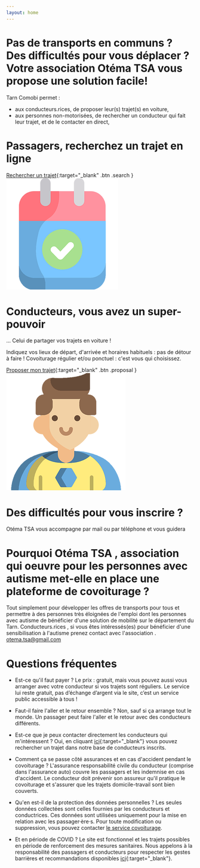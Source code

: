 ```yaml
---
layout: home
---
```

# Pas de transports en communs ? Des difficultés pour vous déplacer ? Votre association Otéma TSA vous propose une solution facile!  
 Tarn Comobi permet :
  - aux conducteurs.rices, de proposer leur(s) trajet(s) en voiture,
  - aux personnes non-motorisées, de rechercher un conducteur qui fait leur trajet, et de le contacter en direct,
   
# Passagers, recherchez un trajet en ligne

[Rechercher un trajet](/recherche){:target="_blank" .btn .search }
![Calendrier](/images/calendrier.png)

# Conducteurs, vous avez un super-pouvoir
... Celui de partager vos trajets en voiture !

Indiquez vos lieux de départ, d'arrivée et horaires habituels : pas de détour à faire ! Covoiturage régulier et/ou ponctuel : c'est vous qui choisissez.

[Proposer mon trajet](https://docs.google.com/forms/d/e/1FAIpQLSfirgGZ4B_OnP3oe9q_CxMi3Lm5hpCyk_GSIdm9wtizvq3RMA/viewform){:target="_blank" .btn .proposal }
![Hero](/images/hero.png)

# Des difficultés pour vous inscrire ?
Otéma TSA vous accompagne par mail ou par téléphone et vous guidera 

# Pourquoi Otéma TSA , association qui oeuvre pour les personnes avec autisme  met-elle en place une plateforme de covoiturage ?
Tout simplement pour développer les offres de transports pour tous et permettre à des personnes très éloignées de l'emploi dont les personnes avec autisme de bénéficier d'une solution de mobilité sur le département du Tarn. Conducteurs.rices , si vous êtes intéressés(es) pour bénéficier d'une sensibilisation à l'autisme prenez contact avec l'association .  otema.tsa@gmail.com

<!-- section -->
# Questions fréquentes

- Est-ce qu'il faut payer ?
Le prix : gratuit, mais vous pouvez aussi vous arranger avec votre conducteur si vos trajets sont réguliers. Le service lui reste gratuit, pas d’échange d’argent via le site, c’est un service public accessible à tous !

- Faut-il faire l'aller et le retour ensemble ?
Non, sauf si ça arrange tout le monde. Un passager peut faire
l'aller et le retour avec des conducteurs différents.

-  Est-ce que je peux contacter directement les conducteurs qui m'intéressent ?
Oui, en cliquant [ici](/recherche){:target="_blank"} vous pouvez
rechercher un trajet dans notre base de conducteurs inscrits.

- Comment ça se passe côté assurances et en cas d'accident pendant le covoiturage ?
L'assurance responsabilité civile du conducteur (comprise dans l'assurance auto) couvre les passagers et les indemnise en cas d'accident. Le conducteur doit prévenir son assureur qu'il pratique le covoiturage et s'assurer que les trajets domicile-travail sont bien couverts.

- Qu'en est-il de la protection des données personnelles ?
Les seules données collectées sont celles fournies par les conducteurs et conductrices.
Ces données sont utilisées uniquement pour la mise en relation avec les passager·ère·s.
Pour toute modification ou suppression, vous pouvez contacter [le service covoiturage](mailto:tarn.comobi@gmail.com).

- Et en période de COVID ?
Le site est fonctionnel et les trajets possibles en période de renforcement des mesures sanitaires. Nous appelons à la responsabilité des passagers et conducteurs pour respecter les gestes barrières et recommandations disponibles [ici](https://www.gouvernement.fr/sites/default/files/affiche_mesures_barrieres_covoiturage.pdf){:target="_blank"}.


